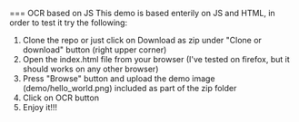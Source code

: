 === OCR based on JS
This demo is based enterily on JS and HTML, in order to test it try the following:
1. Clone the repo or just click on Download as zip under "Clone or download" button (right upper corner)
2. Open the index.html file from your browser (I've tested on firefox, but it should works on any other browser)
3. Press "Browse" button and upload the demo image (demo/hello_world.png) included as part of the zip folder
4. Click on OCR button
5. Enjoy it!!!

